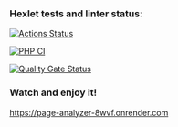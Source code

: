 ### Hexlet tests and linter status:
[![Actions Status](https://github.com/semyanskikh-im/php-project-9/actions/workflows/hexlet-check.yml/badge.svg)](https://github.com/semyanskikh-im/php-project-9/actions)

[![PHP CI](https://github.com/semyanskikh-im/php-project-9/actions/workflows/workflow.yml/badge.svg)](https://github.com/semyanskikh-im/php-project-9/actions/workflows/workflow.yml)

[![Quality Gate Status](https://sonarcloud.io/api/project_badges/measure?project=semyanskikh-im_php-project-9&metric=alert_status)](https://sonarcloud.io/summary/new_code?id=semyanskikh-im_php-project-9)

### Watch and enjoy it!
https://page-analyzer-8wvf.onrender.com



